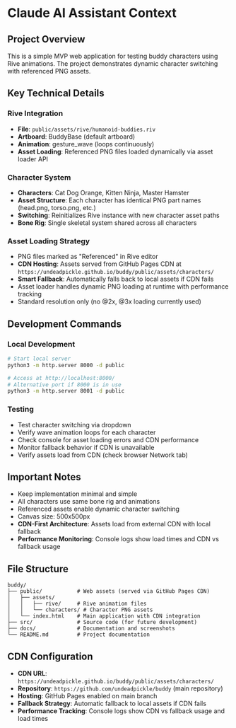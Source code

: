 # Claude AI Assistant Context

## Project Overview
This is a simple MVP web application for testing buddy characters using Rive animations. The project demonstrates dynamic character switching with referenced PNG assets.

## Key Technical Details

### Rive Integration
- **File**: `public/assets/rive/humanoid-buddies.riv`
- **Artboard**: BuddyBase (default artboard)
- **Animation**: gesture_wave (loops continuously)
- **Asset Loading**: Referenced PNG files loaded dynamically via asset loader API

### Character System
- **Characters**: Cat Dog Orange, Kitten Ninja, Master Hamster
- **Asset Structure**: Each character has identical PNG part names (head.png, torso.png, etc.)
- **Switching**: Reinitializes Rive instance with new character asset paths
- **Bone Rig**: Single skeletal system shared across all characters

### Asset Loading Strategy
- PNG files marked as "Referenced" in Rive editor
- **CDN Hosting**: Assets served from GitHub Pages CDN at `https://undeadpickle.github.io/buddy/public/assets/characters/`
- **Smart Fallback**: Automatically falls back to local assets if CDN fails
- Asset loader handles dynamic PNG loading at runtime with performance tracking
- Standard resolution only (no @2x, @3x loading currently used)

## Development Commands

### Local Development
```bash
# Start local server
python3 -m http.server 8000 -d public

# Access at http://localhost:8000/
# Alternative port if 8000 is in use
python3 -m http.server 8001 -d public
```

### Testing
- Test character switching via dropdown
- Verify wave animation loops for each character
- Check console for asset loading errors and CDN performance
- Monitor fallback behavior if CDN is unavailable
- Verify assets load from CDN (check browser Network tab)

## Important Notes
- Keep implementation minimal and simple
- All characters use same bone rig and animations
- Referenced assets enable dynamic character switching
- Canvas size: 500x500px
- **CDN-First Architecture**: Assets load from external CDN with local fallback
- **Performance Monitoring**: Console logs show load times and CDN vs fallback usage

## File Structure
```
buddy/
├── public/           # Web assets (served via GitHub Pages CDN)
│   ├── assets/
│   │   ├── rive/     # Rive animation files
│   │   └── characters/ # Character PNG assets
│   └── index.html    # Main application with CDN integration
├── src/              # Source code (for future development)
├── docs/             # Documentation and screenshots
└── README.md         # Project documentation
```

## CDN Configuration
- **CDN URL**: `https://undeadpickle.github.io/buddy/public/assets/characters/`
- **Repository**: `https://github.com/undeadpickle/buddy` (main repository)
- **Hosting**: GitHub Pages enabled on main branch
- **Fallback Strategy**: Automatic fallback to local assets if CDN fails
- **Performance Tracking**: Console logs show CDN vs fallback usage and load times